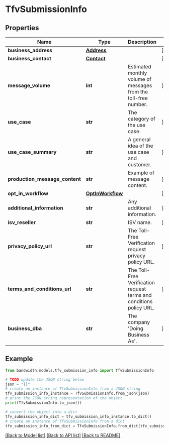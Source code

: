 # TfvSubmissionInfo


## Properties

Name | Type | Description | Notes
------------ | ------------- | ------------- | -------------
**business_address** | [**Address**](Address.md) |  | [optional] 
**business_contact** | [**Contact**](Contact.md) |  | [optional] 
**message_volume** | **int** | Estimated monthly volume of messages from the toll-free number. | [optional] 
**use_case** | **str** | The category of the use case. | [optional] 
**use_case_summary** | **str** | A general idea of the use case and customer. | [optional] 
**production_message_content** | **str** | Example of message content. | [optional] 
**opt_in_workflow** | [**OptInWorkflow**](OptInWorkflow.md) |  | [optional] 
**additional_information** | **str** | Any additional information. | [optional] 
**isv_reseller** | **str** | ISV name. | [optional] 
**privacy_policy_url** | **str** | The Toll-Free Verification request privacy policy URL. | [optional] 
**terms_and_conditions_url** | **str** | The Toll-Free Verification request terms and conditions policy URL. | [optional] 
**business_dba** | **str** | The company &#39;Doing Business As&#39;. | [optional] 

## Example

```python
from bandwidth.models.tfv_submission_info import TfvSubmissionInfo

# TODO update the JSON string below
json = "{}"
# create an instance of TfvSubmissionInfo from a JSON string
tfv_submission_info_instance = TfvSubmissionInfo.from_json(json)
# print the JSON string representation of the object
print(TfvSubmissionInfo.to_json())

# convert the object into a dict
tfv_submission_info_dict = tfv_submission_info_instance.to_dict()
# create an instance of TfvSubmissionInfo from a dict
tfv_submission_info_from_dict = TfvSubmissionInfo.from_dict(tfv_submission_info_dict)
```
[[Back to Model list]](../README.md#documentation-for-models) [[Back to API list]](../README.md#documentation-for-api-endpoints) [[Back to README]](../README.md)


